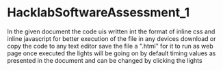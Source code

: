 ﻿# HacklabSoftwareAssessment_1
In the given document the code uis written int the format of inline css and inline javascript for better execution of the file in any devices
download or copy the code to any text editor 
save the file a ".html" for it to run as web page
once executed the lights will be going on by default timing values as presented in the document 
and can be changed by clicking the lights
